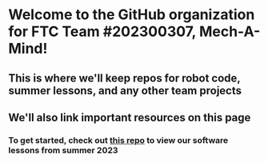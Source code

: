 # Welcome to the GitHub organization for FTC Team #202300307, Mech-A-Mind!

## This is where we'll keep repos for robot code, summer lessons, and any other team projects

## We'll also link important resources on this page

### To get started, check out [this repo]() to view our software lessons from summer 2023
